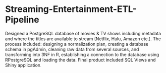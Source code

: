 # Streaming-Entertainment-ETL-Pipeline

Designed a PostgreSQL database of movies & TV shows including metadata and where the titles are available to stream (Netflix, Hulu, Amazon etc.). The process included: designing a normalization plan, creating a database schema in pgAdmin, cleaning raw data from several sources, and transforming into 3NF in R, establishing a connection to the database using RPostgreSQL and loading the data. Final product included SQL Views and Shiny application.
